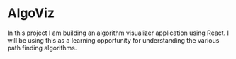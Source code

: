 # AlgoViz
In this project I am building an algorithm visualizer application using React. I will be using this as a learning opportunity for understanding the various path finding algorithms.
